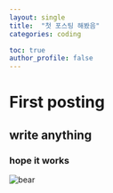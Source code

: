 ```yaml
---
layout: single
title:  "첫 포스팅 해봤음"
categories: coding

toc: true
author_profile: false
---
```


# First posting

## write anything

### hope it works

![bear](/Users/jsp/Desktop/workspace/github_blog/images/2023-05-22-first/bear-4857093.PNG)
